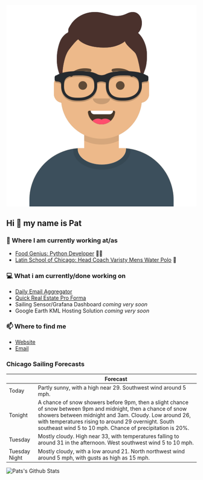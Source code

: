 [![Social banner for p-j-falconer](https://raw.githubusercontent.com/P-J-FALCONER/P-J-FALCONER/master/assets/avataaars.svg)](https://patfalconer.com/)
## Hi :wave: my name is Pat

### 💼 Where I am currently working at/as
- [Food Genius: Python Developer](https://getfoodgenius.com/) 🍔🐍
- [Latin School of Chicago: Head Coach Varisty Mens Water Polo](https://www.latinschool.org/) 🤽


### 💻 What i am currently/done working on
 - [Daily Email Aggregator](https://github.com/P-J-FALCONER/dott_daily_mail)
 - [Quick Real Estate Pro Forma](https://github.com/P-J-FALCONER/henry)
 - Sailing Sensor/Grafana Dashboard *coming very soon*
 - Google Earth KML Hosting Solution *coming very soon*

### 📫 Where to find me
 - [Website](https://patfalconer.com/)
 - [Email](mailto:patrick.j.falconer@gmail.com)


### Chicago Sailing Forecasts
|   | Forecast  |
|---|---|
| Today | Partly sunny, with a high near 29. Southwest wind around 5 mph. |
| Tonight | A chance of snow showers before 9pm, then a slight chance of snow between 9pm and midnight, then a chance of snow showers between midnight and 3am. Cloudy. Low around 26, with temperatures rising to around 29 overnight. South southeast wind 5 to 10 mph. Chance of precipitation is 20%. |
| Tuesday | Mostly cloudy. High near 33, with temperatures falling to around 31 in the afternoon. West southwest wind 5 to 10 mph. |
| Tuesday Night | Mostly cloudy, with a low around 21. North northwest wind around 5 mph, with gusts as high as 15 mph. |

![Pats's Github Stats](https://github-readme-stats.vercel.app/api?username=p-j-falconer&show_icons=true&theme=radical)
